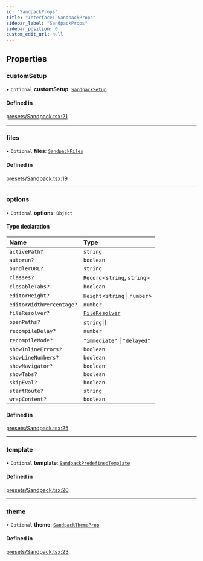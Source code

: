 ```yaml
---
id: "SandpackProps"
title: "Interface: SandpackProps"
sidebar_label: "SandpackProps"
sidebar_position: 0
custom_edit_url: null
---
```


## Properties

### customSetup

• `Optional` **customSetup**: [`SandpackSetup`](SandpackSetup)

#### Defined in

[presets/Sandpack.tsx:21](https://github.com/codesandbox/sandpack/blob/443abe8/sandpack-react/src/presets/Sandpack.tsx#L21)

___

### files

• `Optional` **files**: [`SandpackFiles`](../#sandpackfiles)

#### Defined in

[presets/Sandpack.tsx:19](https://github.com/codesandbox/sandpack/blob/443abe8/sandpack-react/src/presets/Sandpack.tsx#L19)

___

### options

• `Optional` **options**: `Object`

#### Type declaration

| Name | Type |
| :------ | :------ |
| `activePath?` | `string` |
| `autorun?` | `boolean` |
| `bundlerURL?` | `string` |
| `classes?` | `Record`<`string`, `string`\> |
| `closableTabs?` | `boolean` |
| `editorHeight?` | `Height`<`string` \| `number`\> |
| `editorWidthPercentage?` | `number` |
| `fileResolver?` | [`FileResolver`](FileResolver) |
| `openPaths?` | `string`[] |
| `recompileDelay?` | `number` |
| `recompileMode?` | ``"immediate"`` \| ``"delayed"`` |
| `showInlineErrors?` | `boolean` |
| `showLineNumbers?` | `boolean` |
| `showNavigator?` | `boolean` |
| `showTabs?` | `boolean` |
| `skipEval?` | `boolean` |
| `startRoute?` | `string` |
| `wrapContent?` | `boolean` |

#### Defined in

[presets/Sandpack.tsx:25](https://github.com/codesandbox/sandpack/blob/443abe8/sandpack-react/src/presets/Sandpack.tsx#L25)

___

### template

• `Optional` **template**: [`SandpackPredefinedTemplate`](../#sandpackpredefinedtemplate)

#### Defined in

[presets/Sandpack.tsx:20](https://github.com/codesandbox/sandpack/blob/443abe8/sandpack-react/src/presets/Sandpack.tsx#L20)

___

### theme

• `Optional` **theme**: [`SandpackThemeProp`](../#sandpackthemeprop)

#### Defined in

[presets/Sandpack.tsx:23](https://github.com/codesandbox/sandpack/blob/443abe8/sandpack-react/src/presets/Sandpack.tsx#L23)
